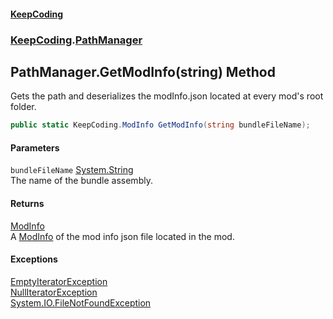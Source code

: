 #### [KeepCoding](index.md 'index')
### [KeepCoding](KeepCoding.md 'KeepCoding').[PathManager](KeepCoding_PathManager.md 'KeepCoding.PathManager')
## PathManager.GetModInfo(string) Method
Gets the path and deserializes the modInfo.json located at every mod's root folder.  
```csharp
public static KeepCoding.ModInfo GetModInfo(string bundleFileName);
```
#### Parameters
<a name='KeepCoding_PathManager_GetModInfo(string)_bundleFileName'></a>
`bundleFileName` [System.String](https://docs.microsoft.com/en-us/dotnet/api/System.String 'System.String')  
The name of the bundle assembly.
  
#### Returns
[ModInfo](KeepCoding_ModInfo.md 'KeepCoding.ModInfo')  
A [ModInfo](KeepCoding_ModInfo.md 'KeepCoding.ModInfo') of the mod info json file located in the mod.
#### Exceptions
[EmptyIteratorException](KeepCoding_Internal_EmptyIteratorException.md 'KeepCoding.Internal.EmptyIteratorException')  
[NullIteratorException](KeepCoding_Internal_NullIteratorException.md 'KeepCoding.Internal.NullIteratorException')  
[System.IO.FileNotFoundException](https://docs.microsoft.com/en-us/dotnet/api/System.IO.FileNotFoundException 'System.IO.FileNotFoundException')  
